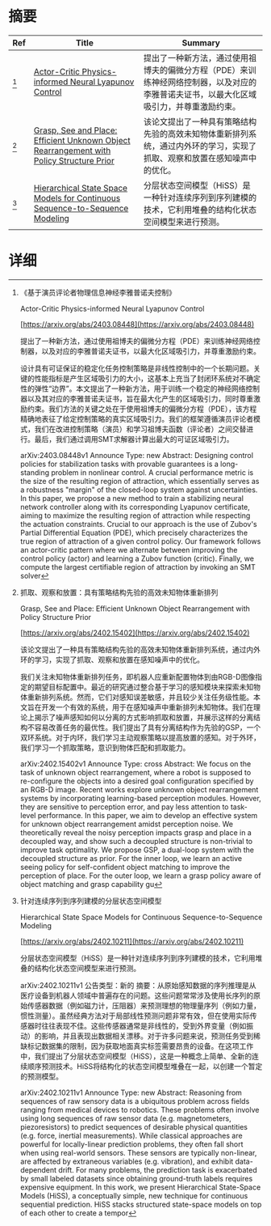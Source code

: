 # 摘要

| Ref | Title | Summary |
| --- | --- | --- |
| [^1] | [Actor-Critic Physics-informed Neural Lyapunov Control](https://arxiv.org/abs/2403.08448) | 提出了一种新方法，通过使用祖博夫的偏微分方程（PDE）来训练神经网络控制器，以及对应的李雅普诺夫证书，以最大化区域吸引力，并尊重激励约束。 |
| [^2] | [Grasp, See and Place: Efficient Unknown Object Rearrangement with Policy Structure Prior](https://arxiv.org/abs/2402.15402) | 该论文提出了一种具有策略结构先验的高效未知物体重新排列系统，通过内外环的学习，实现了抓取、观察和放置在感知噪声中的优化。 |
| [^3] | [Hierarchical State Space Models for Continuous Sequence-to-Sequence Modeling](https://arxiv.org/abs/2402.10211) | 分层状态空间模型（HiSS）是一种针对连续序列到序列建模的技术，它利用堆叠的结构化状态空间模型来进行预测。 |

# 详细

[^1]: 《基于演员评论者物理信息神经李雅普诺夫控制》

    Actor-Critic Physics-informed Neural Lyapunov Control

    [https://arxiv.org/abs/2403.08448](https://arxiv.org/abs/2403.08448)

    提出了一种新方法，通过使用祖博夫的偏微分方程（PDE）来训练神经网络控制器，以及对应的李雅普诺夫证书，以最大化区域吸引力，并尊重激励约束。

    

    设计具有可证保证的稳定化任务控制策略是非线性控制中的一个长期问题。关键的性能指标是产生区域吸引力的大小，这基本上充当了封闭环系统对不确定性的弹性“边界”。本文提出了一种新方法，用于训练一个稳定的神经网络控制器以及其对应的李雅普诺夫证书，旨在最大化产生的区域吸引力，同时尊重激励约束。我们方法的关键之处在于使用祖博夫的偏微分方程（PDE），该方程精确地表征了给定控制策略的真实区域吸引力。我们的框架遵循演员评论者模式，我们在改进控制策略（演员）和学习祖博夫函数（评论者）之间交替进行。最后，我们通过调用SMT求解器计算出最大的可证区域吸引力。

    arXiv:2403.08448v1 Announce Type: new  Abstract: Designing control policies for stabilization tasks with provable guarantees is a long-standing problem in nonlinear control. A crucial performance metric is the size of the resulting region of attraction, which essentially serves as a robustness "margin" of the closed-loop system against uncertainties. In this paper, we propose a new method to train a stabilizing neural network controller along with its corresponding Lyapunov certificate, aiming to maximize the resulting region of attraction while respecting the actuation constraints. Crucial to our approach is the use of Zubov's Partial Differential Equation (PDE), which precisely characterizes the true region of attraction of a given control policy. Our framework follows an actor-critic pattern where we alternate between improving the control policy (actor) and learning a Zubov function (critic). Finally, we compute the largest certifiable region of attraction by invoking an SMT solver
    
[^2]: 抓取、观察和放置：具有策略结构先验的高效未知物体重新排列

    Grasp, See and Place: Efficient Unknown Object Rearrangement with Policy Structure Prior

    [https://arxiv.org/abs/2402.15402](https://arxiv.org/abs/2402.15402)

    该论文提出了一种具有策略结构先验的高效未知物体重新排列系统，通过内外环的学习，实现了抓取、观察和放置在感知噪声中的优化。

    

    我们关注未知物体重新排列任务，即机器人应重新配置物体到由RGB-D图像指定的期望目标配置中。最近的研究通过整合基于学习的感知模块来探索未知物体重新排列系统。然而，它们对感知误差敏感，并且较少关注任务级性能。本文旨在开发一个有效的系统，用于在感知噪声中重新排列未知物体。我们在理论上揭示了噪声感知如何以分离的方式影响抓取和放置，并展示这样的分离结构不容易改善任务的最优性。我们提出了具有分离结构作为先验的GSP，一个双环系统。对于内环，我们学习主动观察策略以提高放置的感知。对于外环，我们学习一个抓取策略，意识到物体匹配和抓取能力。

    arXiv:2402.15402v1 Announce Type: cross  Abstract: We focus on the task of unknown object rearrangement, where a robot is supposed to re-configure the objects into a desired goal configuration specified by an RGB-D image. Recent works explore unknown object rearrangement systems by incorporating learning-based perception modules. However, they are sensitive to perception error, and pay less attention to task-level performance. In this paper, we aim to develop an effective system for unknown object rearrangement amidst perception noise. We theoretically reveal the noisy perception impacts grasp and place in a decoupled way, and show such a decoupled structure is non-trivial to improve task optimality. We propose GSP, a dual-loop system with the decoupled structure as prior. For the inner loop, we learn an active seeing policy for self-confident object matching to improve the perception of place. For the outer loop, we learn a grasp policy aware of object matching and grasp capability gu
    
[^3]: 针对连续序列到序列建模的分层状态空间模型

    Hierarchical State Space Models for Continuous Sequence-to-Sequence Modeling

    [https://arxiv.org/abs/2402.10211](https://arxiv.org/abs/2402.10211)

    分层状态空间模型（HiSS）是一种针对连续序列到序列建模的技术，它利用堆叠的结构化状态空间模型来进行预测。

    

    arXiv:2402.10211v1 公告类型：新的 摘要：从原始感知数据的序列推理是从医疗设备到机器人领域中普遍存在的问题。这些问题常常涉及使用长序列的原始传感器数据（例如磁力计，压阻器）来预测理想的物理量序列（例如力量，惯性测量）。虽然经典方法对于局部线性预测问题非常有效，但在使用实际传感器时往往表现不佳。这些传感器通常是非线性的，受到外界变量（例如振动）的影响，并且表现出数据相关漂移。对于许多问题来说，预测任务受到稀缺标记数据集的限制，因为获取地面真实标签需要昂贵的设备。在这项工作中，我们提出了分层状态空间模型（HiSS），这是一种概念上简单、全新的连续顺序预测技术。HiSS将结构化的状态空间模型堆叠在一起，以创建一个暂定的预测模型。

    arXiv:2402.10211v1 Announce Type: new  Abstract: Reasoning from sequences of raw sensory data is a ubiquitous problem across fields ranging from medical devices to robotics. These problems often involve using long sequences of raw sensor data (e.g. magnetometers, piezoresistors) to predict sequences of desirable physical quantities (e.g. force, inertial measurements). While classical approaches are powerful for locally-linear prediction problems, they often fall short when using real-world sensors. These sensors are typically non-linear, are affected by extraneous variables (e.g. vibration), and exhibit data-dependent drift. For many problems, the prediction task is exacerbated by small labeled datasets since obtaining ground-truth labels requires expensive equipment. In this work, we present Hierarchical State-Space Models (HiSS), a conceptually simple, new technique for continuous sequential prediction. HiSS stacks structured state-space models on top of each other to create a tempor
    

